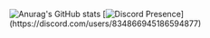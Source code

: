 ![Anurag's GitHub stats](https://github-readme-stats.vercel.app/api?username=Edah115&show_icons=true&theme=tokyonight)
[![Discord Presence](https://lanyard-profile-readme.vercel.app/api/94490510688792576?theme=light&bg=809ecf&animated=false&hideDiscrim=true&borderRadius=30px&idleMessage=Probably%20doing%20something%20else...)](https://discord.com/users/834866945186594877)
